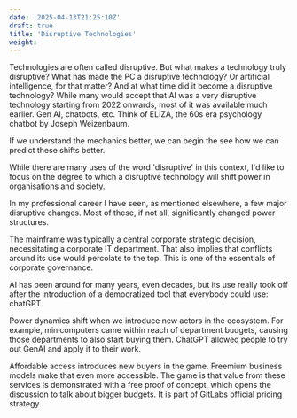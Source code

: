 ```yaml
---
date: '2025-04-13T21:25:10Z'
draft: true
title: 'Disruptive Technologies'
weight: 
---
```

Technologies are often called disruptive.
But what makes a technology truly disruptive?
What has made the PC a disruptive technology? Or artificial intelligence, for that matter?
And at what time did it become a disruptive technology?
While many would accept that AI was a very disruptive technology starting from 2022 onwards,
most of it was available much earlier. Gen AI, chatbots, etc.
Think of ELIZA, the 60s era psychology chatbot by Joseph Weizenbaum.

If we understand the mechanics better, we can begin the see how we can predict these shifts better.

While there are many uses of the word 'disruptive' in this context, I'd like to focus on the degree to which a disruptive technology will shift power in organisations and society.

In my professional career I have seen, as mentioned elsewhere, a few major disruptive changes.
Most of these, if not all, significantly changed power structures.

The mainframe was typically a central corporate strategic decision, necessitating a corporate IT department.
That also implies that conflicts around its use would percolate to the top. This is one of the essentials of corporate governance.

AI has been around for many years, even decades, but its use really took off after the introduction of a democratized tool that everybody could use: chatGPT.

Power dynamics shift when we introduce new actors in the ecosystem.
For example, minicomputers came within reach of department budgets, causing those departments to also start buying them. ChatGPT allowed people to try out GenAI and apply it to their work.

Affordable access introduces new buyers in the game. Freemium business models make that even more accessible. The game is that value from these services is demonstrated with a free proof of concept, which opens the discussion to talk about bigger budgets. It is part of GitLabs official pricing strategy.
